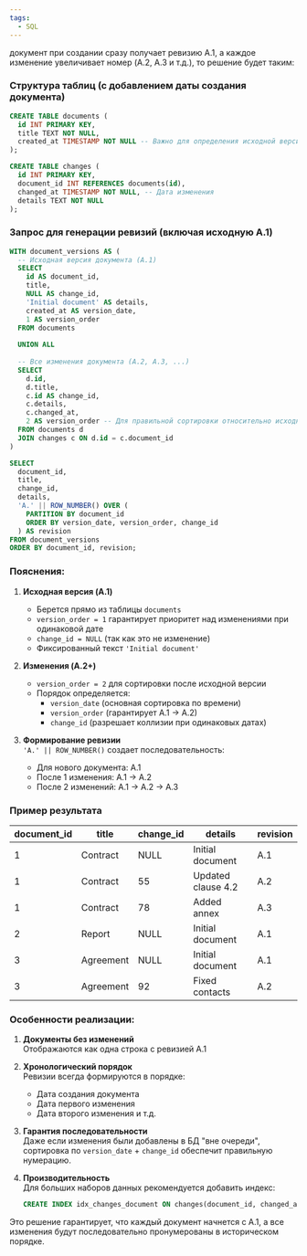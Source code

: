 ```yaml
---
tags:
  - SQL
---
```


документ при создании сразу получает ревизию A.1, а каждое изменение увеличивает номер (A.2, A.3 и т.д.), то решение будет таким:

### Структура таблиц (с добавлением даты создания документа)
```sql
CREATE TABLE documents (
  id INT PRIMARY KEY,
  title TEXT NOT NULL,
  created_at TIMESTAMP NOT NULL -- Важно для определения исходной версии
);

CREATE TABLE changes (
  id INT PRIMARY KEY,
  document_id INT REFERENCES documents(id),
  changed_at TIMESTAMP NOT NULL, -- Дата изменения
  details TEXT NOT NULL
);
```

### Запрос для генерации ревизий (включая исходную A.1)
```sql
WITH document_versions AS (
  -- Исходная версия документа (A.1)
  SELECT 
    id AS document_id,
    title,
    NULL AS change_id,
    'Initial document' AS details,
    created_at AS version_date,
    1 AS version_order
  FROM documents
  
  UNION ALL
  
  -- Все изменения документа (A.2, A.3, ...)
  SELECT
    d.id,
    d.title,
    c.id AS change_id,
    c.details,
    c.changed_at,
    2 AS version_order -- Для правильной сортировки относительно исходной
  FROM documents d
  JOIN changes c ON d.id = c.document_id
)

SELECT
  document_id,
  title,
  change_id,
  details,
  'A.' || ROW_NUMBER() OVER (
    PARTITION BY document_id 
    ORDER BY version_date, version_order, change_id
  ) AS revision
FROM document_versions
ORDER BY document_id, revision;
```

### Пояснения:
1. **Исходная версия (A.1)**  
   - Берется прямо из таблицы `documents`
   - `version_order = 1` гарантирует приоритет над изменениями при одинаковой дате
   - `change_id = NULL` (так как это не изменение)
   - Фиксированный текст `'Initial document'`

2. **Изменения (A.2+)**
   - `version_order = 2` для сортировки после исходной версии
   - Порядок определяется:
     * `version_date` (основная сортировка по времени)
     * `version_order` (гарантирует A.1 → A.2)
     * `change_id` (разрешает коллизии при одинаковых датах)

3. **Формирование ревизии**  
   `'A.' || ROW_NUMBER()` создает последовательность:
   - Для нового документа: A.1
   - После 1 изменения: A.1 → A.2
   - После 2 изменений: A.1 → A.2 → A.3

### Пример результата
| document_id | title     | change_id | details              | revision |
|-------------|-----------|-----------|----------------------|----------|
| 1           | Contract  | NULL      | Initial document     | A.1      |
| 1           | Contract  | 55        | Updated clause 4.2   | A.2      |
| 1           | Contract  | 78        | Added annex          | A.3      |
| 2           | Report    | NULL      | Initial document     | A.1      |
| 3           | Agreement | NULL      | Initial document     | A.1      |
| 3           | Agreement | 92        | Fixed contacts       | A.2      |

### Особенности реализации:
1. **Документы без изменений**  
   Отображаются как одна строка с ревизией A.1
   
2. **Хронологический порядок**  
   Ревизии всегда формируются в порядке:
   - Дата создания документа
   - Дата первого изменения
   - Дата второго изменения и т.д.

3. **Гарантия последовательности**  
   Даже если изменения были добавлены в БД "вне очереди", сортировка по `version_date` + `change_id` обеспечит правильную нумерацию.

4. **Производительность**  
   Для больших наборов данных рекомендуется добавить индекс:
   ```sql
   CREATE INDEX idx_changes_document ON changes(document_id, changed_at);
   ```

Это решение гарантирует, что каждый документ начнется с A.1, а все изменения будут последовательно пронумерованы в историческом порядке.